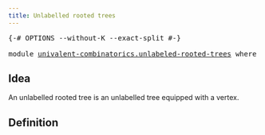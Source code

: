 ```yaml
---
title: Unlabelled rooted trees
---
```


<pre class="Agda"><a id="49" class="Symbol">{-#</a> <a id="53" class="Keyword">OPTIONS</a> <a id="61" class="Pragma">--without-K</a> <a id="73" class="Pragma">--exact-split</a> <a id="87" class="Symbol">#-}</a>

<a id="92" class="Keyword">module</a> <a id="99" href="univalent-combinatorics.unlabeled-rooted-trees.html" class="Module">univalent-combinatorics.unlabeled-rooted-trees</a> <a id="146" class="Keyword">where</a>
</pre>
## Idea

An unlabelled rooted tree is an unlabelled tree equipped with a vertex.

## Definition

<pre class="Agda">
</pre>